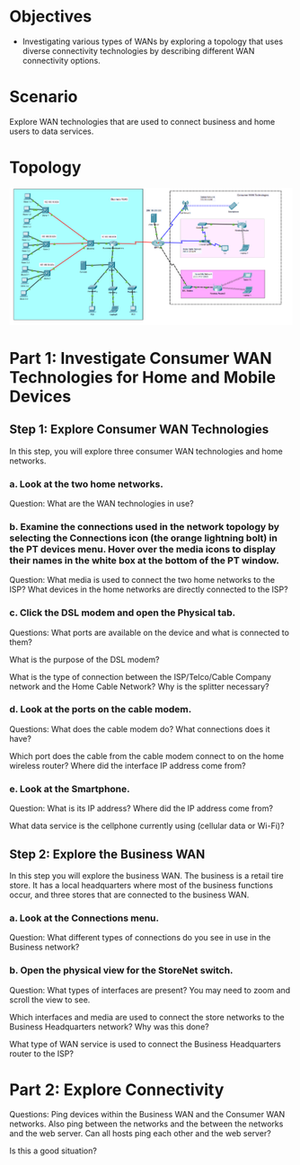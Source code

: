 # Objectives
- Investigating various types of WANs by exploring a topology that uses diverse connectivity technologies by describing different WAN connectivity options.

# Scenario
Explore WAN technologies that are used to connect business and home users to data services.

# Topology
![WAN](/Images/WANconcepts-0.png)

# Part 1: Investigate Consumer WAN Technologies for Home and Mobile Devices

## Step 1: Explore Consumer WAN Technologies
In this step, you will explore three consumer WAN technologies and home networks.

### a. Look at the two home networks.

Question:
What are the WAN technologies in use?

### b.     Examine the connections used in the network topology by selecting the Connections icon (the orange lightning bolt) in the PT devices menu. Hover over the media icons to display their names in the white box at the bottom of the PT window.

Question:
What media is used to connect the two home networks to the ISP? What devices in the home networks are directly connected to the ISP?

### c.     Click the DSL modem and open the Physical tab.

Questions:
What ports are available on the device and what is connected to them?

What is the purpose of the DSL modem?

What is the type of connection between the ISP/Telco/Cable Company network and the Home Cable Network? Why is the splitter necessary?

### d.     Look at the ports on the cable modem.

Questions:
What does the cable modem do? What connections does it have?

Which port does the cable from the cable modem connect to on the home wireless router? Where did the interface IP address come from?

### e.     Look at the Smartphone.

Question:
What is its IP address? Where did the IP address come from?

What data service is the cellphone currently using (cellular data or Wi-Fi)?

## Step 2: Explore the Business WAN
In this step you will explore the business WAN. The business is a retail tire store. It has a local headquarters where most of the business functions occur, and three stores that are connected to the business WAN.

### a.     Look at the Connections menu.

Question:
What different types of connections do you see in use in the Business network?

### b.     Open the physical view for the StoreNet switch.

Question:
What types of interfaces are present? You may need to zoom and scroll the view to see.

Which interfaces and media are used to connect the store networks to the Business Headquarters network? Why was this done?

What type of WAN service is used to connect the Business Headquarters router to the ISP?

# Part 2: Explore Connectivity
Questions:
Ping devices within the Business WAN and the Consumer WAN networks. Also ping between the networks and the between the networks and the web server. Can all hosts ping each other and the web server?

Is this a good situation?
